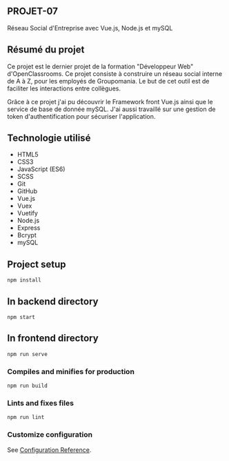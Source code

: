 ## PROJET-07

Réseau Social d'Entreprise avec Vue.js, Node.js et mySQL

## Résumé du projet
Ce projet est le dernier projet de la formation "Développeur Web" d'OpenClassrooms. Ce projet consiste à construire un réseau social interne de A à Z, pour les employés de Groupomania. Le but de cet outil est de faciliter les interactions entre collègues.

Grâce à ce projet j'ai pu découvrir le Framework front Vue.js ainsi que le service de base de donnée mySQL. J'ai aussi travaillé sur une gestion de token d'authentification pour sécuriser l'application.

## Technologie utilisé
- HTML5
- CSS3
- JavaScript (ES6)
- SCSS
- Git
- GitHub
- Vue.js
- Vuex
- Vuetify
- Node.js
- Express
- Bcrypt
- mySQL

## Project setup
```
npm install
```

## In backend directory
```
npm start
```

## In frontend directory
```
npm run serve
```

### Compiles and minifies for production
```
npm run build
```

### Lints and fixes files
```
npm run lint
```

### Customize configuration
See [Configuration Reference](https://cli.vuejs.org/config/).


